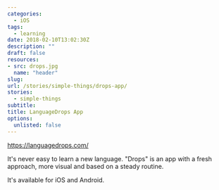 ```yaml
---
categories: 
  - iOS
tags:
  - learning
date: 2018-02-10T13:02:30Z
description: ""
draft: false
resources: 
- src: drops.jpg
  name: "header"
slug:
url: /stories/simple-things/drops-app/
stories: 
  - simple-things
subtitle: 
title: LanguageDrops App
options:
  unlisted: false
---
```


https://languagedrops.com/

It's never easy to learn a new language. "Drops" is an app with a fresh approach, more visual and based on a steady routine.

It's available for iOS and Android.
<!--more-->